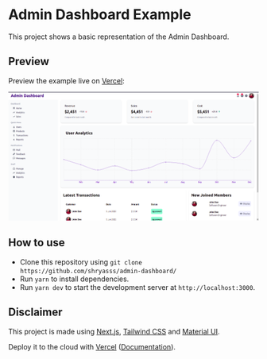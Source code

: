 # Admin Dashboard Example

This project shows a basic representation of the Admin Dashboard.

## Preview

Preview the example live on [Vercel](https://admin-dashboard-lovat-gamma.vercel.app/):

![Deployment Preview](public/preview-admin-dashboard.png)

## How to use

- Clone this repository using `git clone https://github.com/shryasss/admin-dashboard/`
- Run `yarn` to install dependencies.
- Run `yarn dev` to start the development server at `http://localhost:3000`.

## Disclaimer

This project is made using [Next.js](https://nextjs.org/), [Tailwind CSS](https://tailwindcss.com/) and [Material UI](https://mui.com/).

Deploy it to the cloud with [Vercel](https://vercel.com/new?utm_source=github&utm_medium=readme&utm_campaign=next-example) ([Documentation](https://nextjs.org/docs/deployment)).
